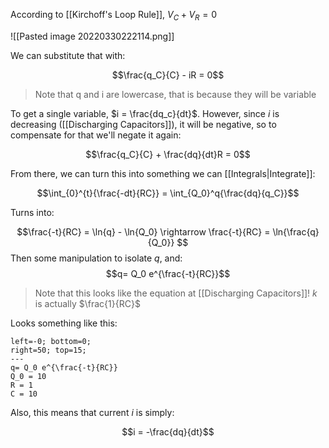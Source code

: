 According to [[Kirchoff's Loop Rule]], $V_C + V_R = 0$

![[Pasted image 20220330222114.png]]

We can substitute that with:

$$\frac{q_C}{C} - iR = 0$$
> Note that q and i are lowercase, that is because they will be variable

To get a single variable, $i = \frac{dq_c}{dt}$. However, since $i$ is decreasing ([[Discharging Capacitors]]), it will be negative, so to compensate for that we'll negate it again:
 
 $$\frac{q_C}{C} + \frac{dq}{dt}R = 0$$  
 
 From there, we can turn this into something we can [[Integrals|Integrate]]:  
 
 $$\int_{0}^{t}{\frac{-dt}{RC}} = \int_{Q_0}^q{\frac{dq}{q_C}}$$  
 
 Turns into:  
 
 $$\frac{-t}{RC} = \ln{q} - \ln{Q_0} \rightarrow \frac{-t}{RC} = \ln{\frac{q}{Q_0}} $$
Then some manipulation to isolate $q$, and:
$$q= Q_0 e^{\frac{-t}{RC}}$$

> Note that this looks like the equation at [[Discharging Capacitors]]!
> $k$ is actually $\frac{1}{RC}$

Looks something like this:

```desmos-graph
left=-0; bottom=0;
right=50; top=15;
---
q= Q_0 e^{\frac{-t}{RC}}
Q_0 = 10
R = 1
C = 10
```

Also, this means that current $i$ is simply:

$$i = -\frac{dq}{dt}$$
